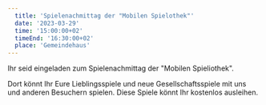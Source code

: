 ```yaml
---
  title: 'Spielenachmittag der "Mobilen Spielothek"'
  date: '2023-03-29'
  time: '15:00:00+02'
  timeEnd: '16:30:00+02'
  place: 'Gemeindehaus'
---
```


Ihr seid eingeladen zum Spielenachmittag der "Mobilen Spieliothek".

Dort könnt Ihr Eure Lieblingsspiele und neue Gesellschaftsspiele mit uns und anderen Besuchern spielen.
Diese Spiele könnt Ihr kostenlos ausleihen.
